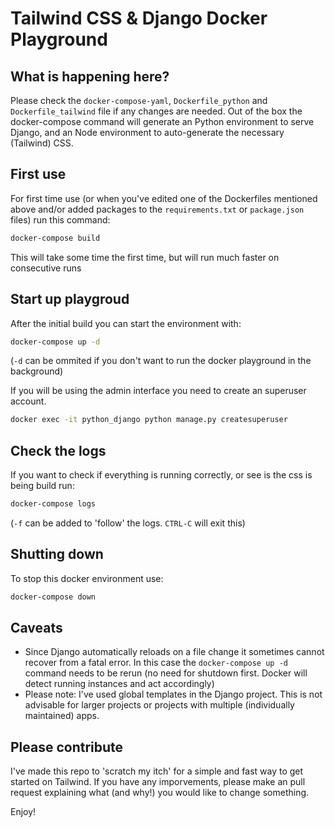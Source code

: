 # Tailwind CSS & Django Docker Playground

## What is happening here?
Please check the `docker-compose-yaml`, `Dockerfile_python` and `Dockerfile_tailwind` file if any changes are needed. Out of the box the docker-compose command will generate an Python environment to serve Django, and an Node environment to auto-generate the necessary (Tailwind) CSS.

## First use
For first time use (or when you've edited one of the Dockerfiles mentioned above and/or added packages to the `requirements.txt` or `package.json` files) run this command:
```bash
docker-compose build
```
This will take some time the first time, but will run much faster on consecutive runs

## Start up playgroud
After the initial build you can start the environment with:

```bash
docker-compose up -d
```
(`-d` can be ommited if you don't want to run the docker playground in the background)

If you will be using the admin interface you need to create an superuser account.
```bash
docker exec -it python_django python manage.py createsuperuser
```

## Check the logs
If you want to check if everything is running correctly, or see is the css is being build run:
```bash
docker-compose logs
```
(`-f` can be added to 'follow' the logs. `CTRL-C` will exit this)

## Shutting down
To stop this docker environment use:
```bash
docker-compose down
```

## Caveats
* Since Django automatically reloads on a file change it sometimes cannot recover from a fatal error. In this case the `docker-compose up -d` command needs to be rerun (no need for shutdown first. Docker will detect running instances and act accordingly)
* Please note: I've used global templates in the Django project. This is not advisable for larger projects or projects with multiple (individually maintained) apps.

## Please contribute
I've made this repo to 'scratch my itch' for a simple and fast way to get started on Tailwind. If you have any imporvements, please make an pull request explaining what (and why!) you would like to change something.

Enjoy!
